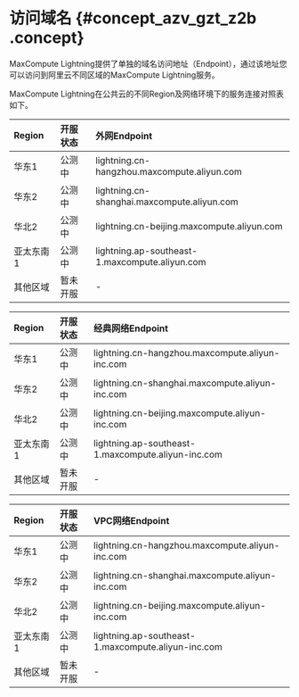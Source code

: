 # 访问域名 {#concept_azv_gzt_z2b .concept}

MaxCompute Lightning提供了单独的域名访问地址（Endpoint），通过该地址您可以访问到阿里云不同区域的MaxCompute Lightning服务。

MaxCompute Lightning在公共云的不同Region及网络环境下的服务连接对照表如下。

|Region|开服状态|外网Endpoint|
|:-----|:---|:---------|
|华东1|公测中|lightning.cn-hangzhou.maxcompute.aliyun.com|
|华东2|公测中|lightning.cn-shanghai.maxcompute.aliyun.com|
|华北2|公测中|lightning.cn-beijing.maxcompute.aliyun.com|
|亚太东南1|公测中|lightning.ap-southeast-1.maxcompute.aliyun.com|
|其他区域|暂未开服|-|

|Region|开服状态|经典网络Endpoint|
|:-----|:---|:-----------|
|华东1|公测中|lightning.cn-hangzhou.maxcompute.aliyun-inc.com|
|华东2|公测中|lightning.cn-shanghai.maxcompute.aliyun-inc.com|
|华北2|公测中|lightning.cn-beijing.maxcompute.aliyun-inc.com|
|亚太东南1|公测中|lightning.ap-southeast-1.maxcompute.aliyun-inc.com|
|其他区域|暂未开服|-|

|Region|开服状态|VPC网络Endpoint|
|:-----|:---|:------------|
|华东1|公测中|lightning.cn-hangzhou.maxcompute.aliyun-inc.com|
|华东2|公测中|lightning.cn-shanghai.maxcompute.aliyun-inc.com|
|华北2|公测中|lightning.cn-beijing.maxcompute.aliyun-inc.com|
|亚太东南1|公测中|lightning.ap-southeast-1.maxcompute.aliyun-inc.com|
|其他区域|暂未开服|-|

